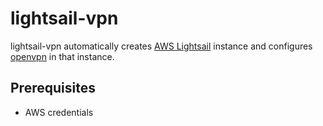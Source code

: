 # lightsail-vpn
lightsail-vpn automatically creates [AWS Lightsail](https://aws.amazon.com/lightsail/) instance and configures [openvpn](https://openvpn.net/) in that instance.

## Prerequisites
- AWS credentials
